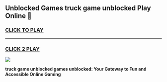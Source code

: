 
## Unblocked Games truck game unblocked Play Online 👋
<h3>
<a href="https://news.freeplayer.one?title=truck_game_unblocked&ref=17F">CLICK TO PLAY</a></h3>
<hr>

<h3>
<a href="https://news.freeplayer.one?title=truck_game_unblocked&ref=17F">CLICK 2 PLAY</a>
  
</h3>

<a href="https://news.freeplayer.one?title=truck_game_unblocked&ref=17F/"><img src="https://clearcache.store/games.png"></a>


**truck game unblocked games unblocked: Your Gateway to Fun and Accessible Online Gaming**

